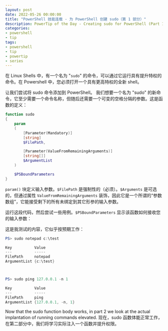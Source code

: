 ```yaml
---
layout: post
date: 2022-05-26 00:00:00
title: "PowerShell 技能连载 - 为 PowerShell 创建 sudo（第 1 部分）"
description: PowerTip of the Day - Creating sudo for PowerShell (Part 1)
categories:
- powershell
- tip
tags:
- powershell
- tip
- powertip
- series
---
```

在 Linux Shells 中，有一个名为 "`sudo`" 的命令，可以通过它运行具有提升特权的命令。在 Powershell 中，您必须打开一个具有更高特权的全新 shell。

让我们尝试将 sudo 命令添加到 PowerShell。 我们想要一个名为 "sudo" 的新命令，它至少需要一个命令名称，但随后还需要一个可变的空格分隔的参数。这是函数的定义：

```powershell
function sudo 
{
    param
    (
        [Parameter(Mandatory)]
        [string]
        $FilePath,

        [Parameter(ValueFromRemainingArguments)]
        [string[]]
        $ArgumentList
    )

    $PSBoundParameters
}
```

`param()` 块定义输入参数。`$FilePath` 是强制性的（必须）。`$Arguments` 是可选的，但通过属性 `ValueFromRemainingArguments` 装饰，因此它是一个所谓的“参数数组”，它能接受剩下的所有未绑定到其它形参的输入参数。


运行这段代码，然后尝试一些用例。`$PSBoundParameters` 显示该函数如何接收您的输入参数：

这是我测试的内容，它似乎按预期工作：

```powershell
PS> sudo notepad c:\test 

Key          Value    
---          -----    
FilePath     notepad  
ArgumentList {c:\test}



PS> sudo ping 127.0.0.1 -n 1 

Key          Value             
---          -----             
FilePath     ping              
ArgumentList {127.0.0.1, -n, 1}
```

Now that the sudo function body works, in part 2 we look at the actual implantation of running commands elevated.
现在，sudo 函数体能正常工作，在第二部分中，我们将学习实际注入一个函数并提升权限。

<!--本文国际来源：[Creating sudo for PowerShell (Part 1)](https://community.idera.com/database-tools/powershell/powertips/b/tips/posts/creating-sudo-for-powershell-part-1)-->

